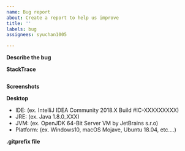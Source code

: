 ```yaml
---
name: Bug report
about: Create a report to help us improve
title: ''
labels: bug
assignees: syuchan1005

---
```


**Describe the bug**


**StackTrace**
```text
```

**Screenshots**


**Desktop**
- IDE: (ex. IntelliJ IDEA Community 2018.X Build #IC-XXXXXXXXX)
- JRE: (ex. Java 1.8.0_XXX)
- JVM: (ex. OpenJDK 64-Bit Server VM by JetBrains s.r.o)
- Platform: (ex. Windows10, macOS Mojave, Ubuntu 18.04, etc....)

**.gitprefix file**
```text
```
